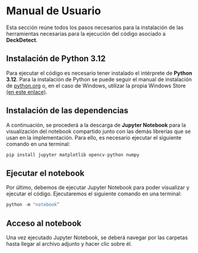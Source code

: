 # Manual de Usuario

Esta sección reúne todos los pasos necesarios para la instalación de las herramientas necesarias para la ejecución del código asociado a **DeckDetect**.

## **Instalación de Python 3.12**  
Para ejecutar el código es necesario tener instalado el intérprete de **Python 3.12**. Para la instalación de Python se puede seguir el manual de instalación de [python.org](https://www.python.org/) o, en el caso de Windows, utilizar la propia Windows Store [(en este enlace)](https://www.microsoft.com/store).

## **Instalación de las dependencias**  
A continuación, se procederá a la descarga de **Jupyter Notebook** para la visualización del notebook compartido junto con las demás librerías que se usan en la implementación. Para ello, es necesario ejecutar el siguiente comando en una terminal:

```python
pip install jupyter matplotlib opencv-python numpy
```
## **Ejecutar el notebook**
Por último, debemos de ejecutar Jupyter Notebook para poder visualizar y ejecutar el código. Ejecutaremos el siguiente comando en una terminal:

```python
python -m "notebook”
```

## **Acceso al notebook**
Una vez ejecutado Jupyter Notebook, se deberá navegar por las carpetas hasta llegar al archivo adjunto y hacer clic sobre él.

